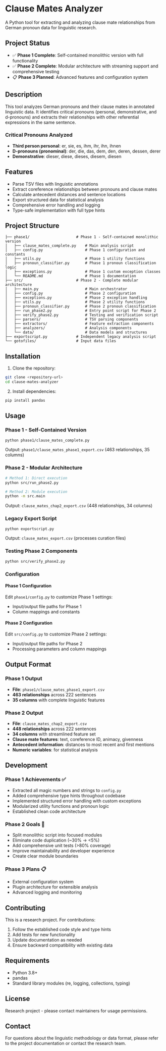 # Clause Mates Analyzer

A Python tool for extracting and analyzing clause mate relationships from German pronoun data for linguistic research.

## Project Status

- ✅ **Phase 1 Complete**: Self-contained monolithic version with full functionality
- ✅ **Phase 2 Complete**: Modular architecture with streaming support and comprehensive testing
- 📋 **Phase 3 Planned**: Advanced features and configuration system

## Description

This tool analyzes German pronouns and their clause mates in annotated linguistic data. It identifies critical pronouns (personal, demonstrative, and d-pronouns) and extracts their relationships with other referential expressions in the same sentence.

### Critical Pronouns Analyzed
- **Third person personal**: er, sie, es, ihm, ihr, ihn, ihnen
- **D-pronouns (pronominal)**: der, die, das, dem, den, deren, dessen, derer  
- **Demonstrative**: dieser, diese, dieses, diesem, diesen

## Features

- Parse TSV files with linguistic annotations
- Extract coreference relationships between pronouns and clause mates
- Calculate antecedent distances and sentence locations
- Export structured data for statistical analysis
- Comprehensive error handling and logging
- Type-safe implementation with full type hints

## Project Structure

```
├── phase1/                     # Phase 1 - Self-contained monolithic version
│   ├── clause_mates_complete.py    # Main analysis script
│   ├── config.py                   # Phase 1 configuration and constants
│   ├── utils.py                    # Phase 1 utility functions  
│   ├── pronoun_classifier.py       # Phase 1 pronoun classification logic
│   ├── exceptions.py               # Phase 1 custom exception classes
│   └── README.md                   # Phase 1 documentation
├── src/                        # Phase 2 - Complete modular architecture
│   ├── main.py                     # Main orchestrator
│   ├── config.py                   # Phase 2 configuration
│   ├── exceptions.py               # Phase 2 exception handling
│   ├── utils.py                    # Phase 2 utility functions
│   ├── pronoun_classifier.py       # Phase 2 pronoun classification
│   ├── run_phase2.py               # Entry point script for Phase 2
│   ├── verify_phase2.py            # Testing and verification script
│   ├── parsers/                    # TSV parsing components
│   ├── extractors/                 # Feature extraction components
│   ├── analyzers/                  # Analysis components
│   └── data/                       # Data models and structures
├── exportscript.py             # Independent legacy analysis script
└── gotofiles/                  # Input data files
```

## Installation

1. Clone the repository:
```bash
git clone <repository-url>
cd clause-mates-analyzer
```

2. Install dependencies:
```bash
pip install pandas
```

## Usage

### Phase 1 - Self-Contained Version
```bash
python phase1/clause_mates_complete.py
```
Output: `phase1/clause_mates_phase1_export.csv` (463 relationships, 35 columns)

### Phase 2 - Modular Architecture
```bash
# Method 1: Direct execution
python src/run_phase2.py

# Method 2: Module execution  
python -m src.main
```
Output: `clause_mates_chap2_export.csv` (448 relationships, 34 columns)

### Legacy Export Script
```bash
python exportscript.py
```
Output: `clause_mates_export.csv` (processes curation files)

### Testing Phase 2 Components
```bash
python src/verify_phase2.py
```

### Configuration

#### Phase 1 Configuration
Edit `phase1/config.py` to customize Phase 1 settings:
- Input/output file paths for Phase 1
- Column mappings and constants

#### Phase 2 Configuration  
Edit `src/config.py` to customize Phase 2 settings:
- Input/output file paths for Phase 2
- Processing parameters and column mappings

## Output Format

### Phase 1 Output
- **File**: `phase1/clause_mates_phase1_export.csv`
- **463 relationships** across 222 sentences
- **35 columns** with complete linguistic features

### Phase 2 Output  
- **File**: `clause_mates_chap2_export.csv`
- **448 relationships** across 222 sentences
- **34 columns** with streamlined feature set
- **Clause mate features**: text, coreference ID, animacy, givenness
- **Antecedent information**: distances to most recent and first mentions
- **Numeric variables**: for statistical analysis

## Development

### Phase 1 Achievements ✅
- Extracted all magic numbers and strings to `config.py`
- Added comprehensive type hints throughout codebase
- Implemented structured error handling with custom exceptions
- Modularized utility functions and pronoun logic
- Established clean code architecture

### Phase 2 Goals 🔄
- Split monolithic script into focused modules
- Eliminate code duplication (~30% → <5%)
- Add comprehensive unit tests (>80% coverage)
- Improve maintainability and developer experience
- Create clear module boundaries

### Phase 3 Plans 📋
- External configuration system
- Plugin architecture for extensible analysis
- Advanced logging and monitoring

## Contributing

This is a research project. For contributions:
1. Follow the established code style and type hints
2. Add tests for new functionality
3. Update documentation as needed
4. Ensure backward compatibility with existing data

## Requirements

- Python 3.8+
- pandas
- Standard library modules (re, logging, collections, typing)

## License

Research project - please contact maintainers for usage permissions.

## Contact

For questions about the linguistic methodology or data format, please refer to the project documentation or contact the research team.

